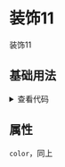 <!-- 加载 demo 组件 start -->
<script setup>
import demo from './demo.vue'
</script>
<!-- 加载 demo 组件 end -->

<!-- 正文开始 -->

# 装饰11

装饰11

## 基础用法
<ClientOnly>
  <demo />
</ClientOnly>
<details>
<summary>查看代码</summary>

<<< @/Decoration/Decoration11/demo.vue

</details>

## 属性
`color`，同上
